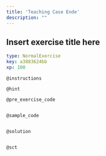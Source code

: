 ```yaml
---
title: 'Teaching Case Ende'
description: ""
---
```


## Insert exercise title here

```yaml
type: NormalExercise
key: a3883624bb
xp: 100
```



`@instructions`


`@hint`


`@pre_exercise_code`
```{r}

```

`@sample_code`
```{r}

```

`@solution`
```{r}

```

`@sct`
```{r}

```
